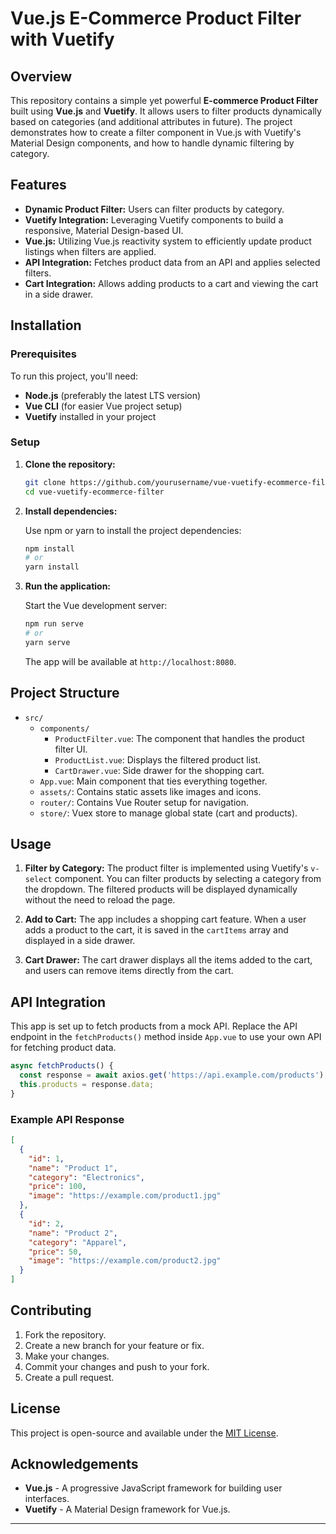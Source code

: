 # Vue.js E-Commerce Product Filter with Vuetify

## Overview

This repository contains a simple yet powerful **E-commerce Product Filter** built using **Vue.js** and **Vuetify**. It allows users to filter products dynamically based on categories (and additional attributes in future). The project demonstrates how to create a filter component in Vue.js with Vuetify's Material Design components, and how to handle dynamic filtering by category.

## Features

- **Dynamic Product Filter:** Users can filter products by category.
- **Vuetify Integration:** Leveraging Vuetify components to build a responsive, Material Design-based UI.
- **Vue.js:** Utilizing Vue.js reactivity system to efficiently update product listings when filters are applied.
- **API Integration:** Fetches product data from an API and applies selected filters.
- **Cart Integration:** Allows adding products to a cart and viewing the cart in a side drawer.

## Installation

### Prerequisites

To run this project, you'll need:

- **Node.js** (preferably the latest LTS version)
- **Vue CLI** (for easier Vue project setup)
- **Vuetify** installed in your project

### Setup

1. **Clone the repository:**

   ```bash
   git clone https://github.com/yourusername/vue-vuetify-ecommerce-filter.git
   cd vue-vuetify-ecommerce-filter
   ```

2. **Install dependencies:**

   Use npm or yarn to install the project dependencies:

   ```bash
   npm install
   # or
   yarn install
   ```

3. **Run the application:**

   Start the Vue development server:

   ```bash
   npm run serve
   # or
   yarn serve
   ```

   The app will be available at `http://localhost:8080`.

## Project Structure

- `src/`
  - `components/`
    - `ProductFilter.vue`: The component that handles the product filter UI.
    - `ProductList.vue`: Displays the filtered product list.
    - `CartDrawer.vue`: Side drawer for the shopping cart.
  - `App.vue`: Main component that ties everything together.
  - `assets/`: Contains static assets like images and icons.
  - `router/`: Contains Vue Router setup for navigation.
  - `store/`: Vuex store to manage global state (cart and products).
  
## Usage

1. **Filter by Category:**
   The product filter is implemented using Vuetify's `v-select` component. You can filter products by selecting a category from the dropdown. The filtered products will be displayed dynamically without the need to reload the page.

2. **Add to Cart:**
   The app includes a shopping cart feature. When a user adds a product to the cart, it is saved in the `cartItems` array and displayed in a side drawer.

3. **Cart Drawer:**
   The cart drawer displays all the items added to the cart, and users can remove items directly from the cart.

## API Integration

This app is set up to fetch products from a mock API. Replace the API endpoint in the `fetchProducts()` method inside `App.vue` to use your own API for fetching product data.

```javascript
async fetchProducts() {
  const response = await axios.get('https://api.example.com/products');
  this.products = response.data;
}
```

### Example API Response

```json
[
  {
    "id": 1,
    "name": "Product 1",
    "category": "Electronics",
    "price": 100,
    "image": "https://example.com/product1.jpg"
  },
  {
    "id": 2,
    "name": "Product 2",
    "category": "Apparel",
    "price": 50,
    "image": "https://example.com/product2.jpg"
  }
]
```

## Contributing

1. Fork the repository.
2. Create a new branch for your feature or fix.
3. Make your changes.
4. Commit your changes and push to your fork.
5. Create a pull request.

## License

This project is open-source and available under the [MIT License](LICENSE).

## Acknowledgements

- **Vue.js** - A progressive JavaScript framework for building user interfaces.
- **Vuetify** - A Material Design framework for Vue.js.

---